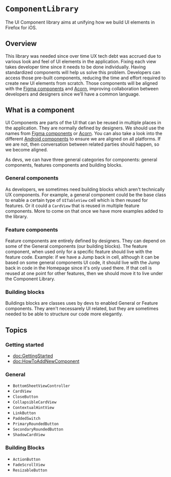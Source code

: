 # ``ComponentLibrary``

The UI Component library aims at unifying how we build UI elements in Firefox for iOS.

## Overview
This library was needed since over time UX tech debt was accrued due to various look and feel of UI elements in the application. Fixing each view takes developer time since it needs to be done individually. Having standardized components will help us solve this problem. Developers can access those pre-built components, reducing the time and effort required to create new UI elements from scratch. Those components will be aligned with the [Figma components](https://www.figma.com/file/YIbYarab5aYte7KbK0bcVw/iOS-Components?node-id=1202%3A53176&mode=dev) and [Acorn](https://acorn.firefox.com/latest/components/button/i-os.html), improving collaboration between developers and designers since we’ll have a common language.

## What is a component

UI Components are parts of the UI that can be reused in multiple places in the application. They are normally defined by designers. We should use the names from [Figma components](https://www.figma.com/file/YIbYarab5aYte7KbK0bcVw/iOS-Components?node-id=1202%3A53176&mode=dev) or [Acorn](https://acorn.firefox.com/latest/components/button/i-os.html). You can also take a look into the different [Android components](https://searchfox.org/mozilla-mobile/source/firefox-android/fenix/app/src/main/java/org/mozilla/fenix/compose) to ensure we are aligned on all platforms. If we are not, then conversation between related parties should happen, so we become aligned. 

As devs, we can have three general categories for components: general components, features components and building blocks.

### General components
As developers, we sometimes need building blocks which aren't technically UX components. For example, a general component could be the base class to enable a certain type of `UITableView` cell which is then reused for features. Or it could a `CardView` that is reused in multiple feature components. More to come on that once we have more examples added to the library.

### Feature components
Feature components are entirely defined by designers. They can depend on some of the General components (our building blocks). The feature component, when used only for a specific feature should live with the feature code. Example: if we have a Jump back in cell, although it can be based on some general components UI code, it should live with the Jump back in code in the Homepage since it's only used there. If that cell is reused at one point for other features, then we should move it to live under the Component Library.

### Building blocks
Buildings blocks are classes uses by devs to enabled General or Feature components. They aren't necessarely UI related, but they are sometimes needed to be able to structure our code more elegantly.

## Topics

### Getting started

- <doc:GettingStarted>
- <doc:HowToAddNewComponent>

### General

- ``BottomSheetViewController``
- ``CardView``
- ``CloseButton``
- ``CollapsibleCardView``
- ``ContextualHintView``
- ``LinkButton``
- ``PaddedSwitch``
- ``PrimaryRoundedButton``
- ``SecondaryRoundedButton``
- ``ShadowCardView``

### Building Blocks

- ``ActionButton``
- ``FadeScrollView``
- ``ResizableButton``
